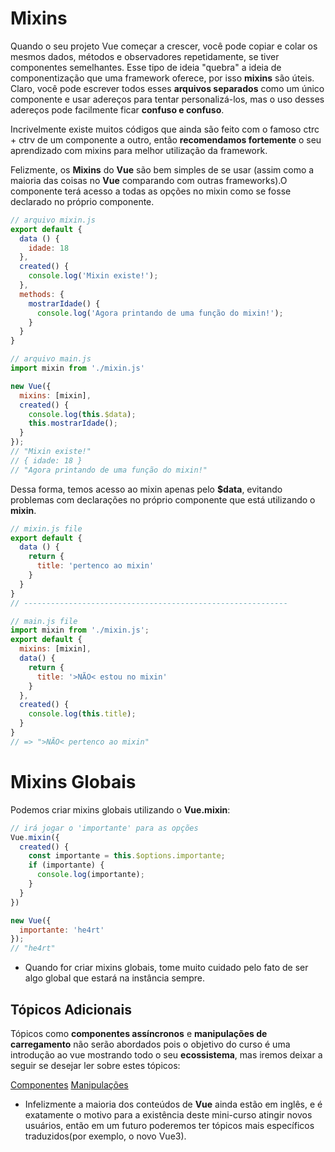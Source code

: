# Mixins

Quando o seu projeto Vue começar a crescer, você pode copiar e colar os mesmos dados, métodos e observadores repetidamente, se tiver componentes semelhantes. Esse tipo de ideia "quebra" a ideia de componentização que uma framework oferece, por isso **mixins** são úteis. Claro, você pode escrever todos esses **arquivos separados** como um único componente e usar adereços para tentar personalizá-los, mas o uso desses adereços pode facilmente ficar **confuso e confuso**. 

Incrivelmente existe muitos códigos que ainda são feito com o famoso ctrc + ctrv de um componente a outro, então **recomendamos fortemente** o seu aprendizado com mixins para melhor utilização da framework.

Felizmente, os **Mixins** do **Vue** são bem simples de se usar (assim como a maioria das coisas no **Vue** comparando com outras frameworks).O componente terá acesso a todas as opções no mixin como se fosse declarado no próprio componente.

```js
// arquivo mixin.js
export default {
  data () {
    idade: 18
  },
  created() {
    console.log('Mixin existe!');
  },
  methods: {
    mostrarIdade() {
      console.log('Agora printando de uma função do mixin!');
    }
  }
}

// arquivo main.js
import mixin from './mixin.js'

new Vue({
  mixins: [mixin],
  created() {
    console.log(this.$data);
    this.mostrarIdade();
  }
});
// "Mixin existe!"
// { idade: 18 }
// "Agora printando de uma função do mixin!"
```

Dessa forma, temos acesso ao mixin apenas pelo **$data**, evitando problemas com declarações no próprio componente que está utilizando o **mixin**.

```js
// mixin.js file
export default {
  data () {
    return {
      title: 'pertenco ao mixin'
    }
  }
}
// -----------------------------------------------------------

// main.js file
import mixin from './mixin.js';
export default {
  mixins: [mixin],
  data() {
    return {
      title: '>NÃO< estou no mixin'
    }
  },
  created() {
    console.log(this.title);
  }
}
// => ">NÃO< pertenco ao mixin"
```

# Mixins Globais

Podemos criar mixins globais utilizando o **Vue.mixin**:

```js
// irá jogar o 'importante' para as opções
Vue.mixin({
  created() {
    const importante = this.$options.importante;
    if (importante) {
      console.log(importante);
    }
  }
})

new Vue({
  importante: 'he4rt'
});
// "he4rt"
```

* Quando for criar mixins globais, tome muito cuidado pelo fato de ser algo global que estará na instância sempre.

## Tópicos Adicionais

Tópicos como **componentes assíncronos** e **manipulações de carregamento** não serão abordados pois o objetivo do curso é uma introdução ao vue mostrando todo o seu **ecossistema**, mas iremos deixar a seguir se desejar ler sobre estes tópicos:

[Componentes](https://vueschool.io/articles/vuejs-tutorials/async-vuejs-components/)
[Manipulações](https://alligator.io/vuejs/vue-async-components-load-error/)

* Infelizmente a maioria dos conteúdos de **Vue** ainda estão em inglês, e é exatamente o motivo para a existência deste mini-curso atingir novos usuários, então em um futuro poderemos ter tópicos mais específicos traduzidos(por exemplo, o novo Vue3).